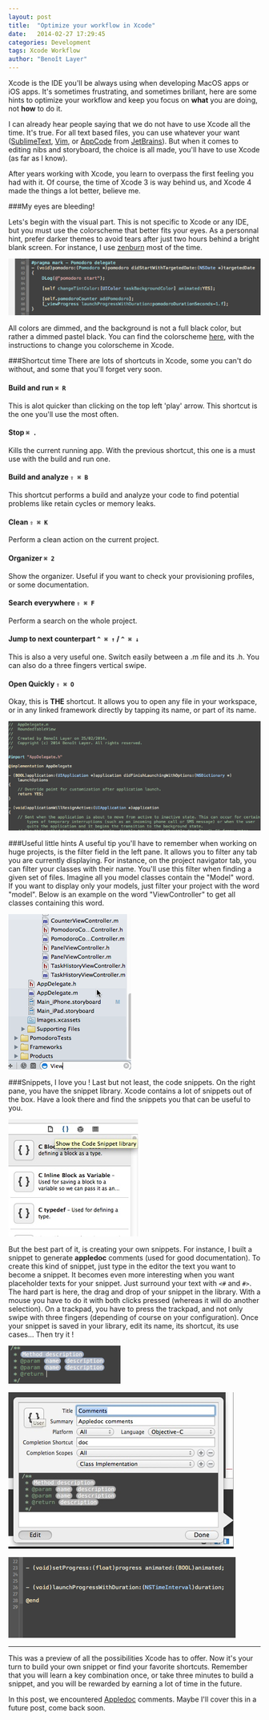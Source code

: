 ```yaml
---
layout: post
title:  "Optimize your workflow in Xcode"
date:   2014-02-27 17:29:45
categories: Development
tags: Xcode Workflow
author: "Benoît Layer"
---
```

Xcode is the IDE you'll be always using when developing MacOS apps or iOS apps. It's sometimes frustrating, and sometimes brillant, here are some hints to optimize your workflow and keep you focus on **what** you are doing, not **how** to do it.

I can already hear people saying that we do not have to use Xcode all the time. It's true. For all text based files, you can use whatever your want ([SublimeText][sublime], [Vim][vim], or [AppCode][appcode] from [JetBrains][jetbrains]). But when it comes to editing nibs and storyboard, the choice is all made, you'll have to use Xcode (as far as I know).

After years working with Xcode, you learn to overpass the first feeling you had with it. Of course, the time of Xcode 3 is way behind us, and Xcode 4 made the things a lot better, believe me.

###My eyes are bleeding!

Lets's begin with the visual part. This is not specific to Xcode or any IDE, but you must use the colorscheme that better fits your eyes. As a personnal hint, prefer darker themes to avoid tears after just two hours behind a bright blank screen. For instance, I use [zenburn][zenburn] most of the time.

![Xcode-zenburn][xcode-zenburn-img]

All colors are dimmed, and the background is not a full black color, but rather a dimmed pastel black. You can find the colorscheme [here][xcode-zenburn], with the instructions to change you colorscheme in Xcode.

###Shortcut time
There are lots of shortcuts in Xcode, some you can't do without, and some that you'll forget very soon.

#### Build and run `⌘ R`
This is alot quicker than clicking on the top left 'play' arrow. This shortcut is the one you'll use the most often.

#### Stop `⌘ .`
Kills the current running app. With the previous shortcut, this one is a must use with the build and run one.

#### Build and analyze `⇧ ⌘ B`
This shortcut performs a build and analyze your code to find potential problems like retain cycles or memory leaks.

#### Clean `⇧ ⌘ K`
Perform a clean action on the current project.

#### Organizer `⌘ 2`
Show the organizer. Useful if you want to check your provisioning profiles, or some documentation.

#### Search everywhere `⇧ ⌘ F`
Perform a search on the whole project.

#### Jump to next counterpart `^ ⌘ ↑` / `^ ⌘ ↓`
This is also a very useful one. Switch easily between a .m file and its .h. You can also do a three fingers vertical swipe.

#### Open Quickly `⇧ ⌘ O`
Okay, this is **THE** shortcut. It allows you to open any file in your workspace, or in any linked framework directly by tapping its name, or part of its name.

![Open Quickly][open-quickly]

###Useful little hints
A useful tip you'll have to remember when working on huge projects, is the filter field in the left pane. It allows you to filter any tab you are currently displaying. For instance, on the project navigator tab, you can filter your classes with their name. You'll use this filter when finding a given set of files. Imagine all you model classes contain the "Model" word. If you want to display only your models, just filter your project with the word "model". Below is an example on the word "ViewController" to get all classes containing this word.

![Filter][filter]

###Snippets, I love you !
Last but not least, the code snippets. On the right pane, you have the snippet library. Xcode contains a lot of snippets out of the box. Have a look there and find the snippets you that can be useful to you.

![Snippets][xcode-snippets]

But the best part of it, is creating your own snippets. For instance, I built a snippet to generate **appledoc** comments (used for good documentation). To create this kind of snippet, just type in the editor the text you want to become a snippet. It becomes even more interesting when you want placeholder texts for your snippet. Just surround your text with `<#` and `#>`. The hard part is here, the drag and drop of your snippet in the library. With a mouse you have to do it with both clicks pressed (whereas it will do another selection). On a trackpad, you have to press the trackpad, and not only swipe with three fingers (depending of course on your configuration). Once your snippet is saved in your library, edit its name, its shortcut, its use cases... Then try it !

![Snippet description][xcode-snippet-desc]

![Snippet edition][xcode-snippet-lib]

![Snippet usage][xcode-appledoc]

***
This was a preview of all the possibilities Xcode has to offer. Now it's your turn to build your own snippet or find your favorite shortcuts. Remember that you will learn a key combination once, or take three minutes to build a snippet, and you will be rewarded by earning a lot of time in the future.

In this post, we encountered [Appledoc][appledoc] comments. Maybe I'll cover this in a future post, come back soon.

[sublime]: http://www.sublimetext.com
[vim]: http://www.vim.org
[appcode]: http://www.jetbrains.com/objc/
[jetbrains]: http://www.jetbrains.com/
[zenburn]: http://slinky.imukuppi.org/zenburnpage/
[xcode-zenburn]: https://github.com/an0/Zenburn-for-Xcode
[appledoc]: http://gentlebytes.com/appledoc/
[xcode-zenburn-img]:/images/workflow-xcode/xcode-zenburn.png
[open-quickly]:/images/workflow-xcode/open_quickly.gif
[filter]:/images/workflow-xcode/xcode_filter.gif
[xcode-snippets]:/images/workflow-xcode/xcode_snippets.jpg
[xcode-snippet-desc]: /images/workflow-xcode/xcode_user_snippet.gif
[xcode-snippet-lib]: /images/workflow-xcode/xcode_snippet_lib.jpg
[xcode-appledoc]: /images/workflow-xcode/xcode_appledoc.gif

